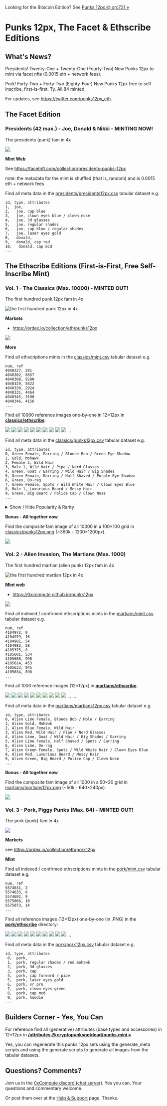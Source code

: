 Looking for the Bitscoin Edition?  See [Punks 12px @ orc721 »](https://github.com/orc721/punks12px) 




# Punks 12px, The Facet & Ethscribe Editions

## What's News?


Presidents!   Twenty-One + Twenty-One (Fourty-Two) New Punks 12px to mint via facet nfts (0.0015 eth + network fees).

Pork! Forty-Two + Forty-Two (Eighty-Four) New Punks 12px free to self-inscribe, first-is-first. Ty. All 84 minted.


For updates, see <https://twitter.com/punks12px_eth>.




## The Facet Edition

### Presidents (42 max.) -  Joe, Donald & Nikki - MINTING NOW!

The presidents (punk) fam in 4x

![](i/presidents@4x.png)


**Mint Web** 

See <https://facetnft.com/collection/presidents-punks-12px>

note: the metadata for the mint is shuffled (that is, random) and is 0.0015 eth + network fees



Find all meta data in the [presidents/presidents12px.csv](presidents/presidents12px.csv) tabular dataset e.g.

```
id, type, attributes
1,  joe,
2,   joe, cap blue
3,   joe, clown eyes blue / clown nose 
4,   joe, 3d glasses
5,   joe, regular shades
6,   joe, cap blue / regular shades
7,   joe, laser eyes gold
8,   donald,
9,   donald, cap red
10,   donald, cap mcd
...
```






## The Ethscribe Editions (First-is-First, Free Self-Inscribe Mint)


### Vol. 1 - The Classics (Max. 10000) - MINTED OUT!


The first hundred punk 12px fam in 4x

![](i/punks12px@4x.png "the first hundred punk 12px in 4x") 


**Markets**

  - <https://ordex.io/collection/eth/punks12px>

![](i/punks12px-market.png)



**More**


Find all ethscriptions mints in the [classics/mint.csv](classics/mint.csv) tabular dataset e.g.

```
num, ref
4040227, 281
4040302, 8857
4040308, 9280
4040329, 5822
4040330, 2924
4040331, 4464
4040345, 3100
4040346, 4156
...
```

Find all 10000 reference images one-by-one in 12×12px in [**classics/ethscribe**](classics/ethscribe):

![](classics/ethscribe/punk0000.png)
![](classics/ethscribe/punk0001.png)
![](classics/ethscribe/punk0002.png)
![](classics/ethscribe/punk0003.png)
![](classics/ethscribe/punk0004.png)
![](classics/ethscribe/punk0005.png)
![](classics/ethscribe/punk0006.png)
![](classics/ethscribe/punk0007.png)
![](classics/ethscribe/punk0008.png)
![](classics/ethscribe/punk0009.png)
...


Find all meta data in the [classics/punks12px.csv](classics/punks12px.csv) tabular dataset e.g.

```
id, type, attributes
0, Green Female, Earring / Blonde Bob / Green Eye Shadow
1, Gold, Mohawk
2, Female 3, Wild Hair
3, Male 1, Wild Hair / Pipe / Nerd Glasses
4, Green, Goat / Earring / Wild Hair / Big Shades
5, Green Female, Earring / Half Shaved / Purple Eye Shadow
6, Green, Do-rag
7, Green Female, Spots / Wild White Hair / Clown Eyes Blue
8, Male 1, Luxurious Beard / Messy Hair
9, Green, Big Beard / Police Cap / Clown Nose
...
```


<details>
<summary markdown="1">Show / Hide Popularity & Rarity</summary>


#### Popularity & Rarity by Types 

|  Type                                   | Pop             |
|-----------------------------------------|----------------:|
| ![](i/alien@4x.png) Alien               |    9  ( 0.09 %)  |
| ![](i/red@4x.png) Red                   |   15  ( 0.15 %)  |
| ![](i/aqua@4x.png) Aqua                 |   17  ( 0.17 %)  |
| ![](i/purple@4x.png) Purple             |   19  ( 0.19 %)  |
| ![](i/ape@4x.png) Ape                   |   24  ( 0.24 %)  |
| ![](i/purple_female@4x.png) Purple Female |   53  ( 0.53 %)  |
| ![](i/bot@4x.png) Bot                   |   57  ( 0.57 %)  |
| ![](i/red_female@4x.png) Red Female     |   58  ( 0.58 %)  |
| ![](i/demon@4x.png) Demon               |   59  ( 0.59 %)  |
| ![](i/blue_female@4x.png) Blue Female   |   59  ( 0.59 %)  |
| ![](i/skeleton@4x.png) Skeleton         |   69  ( 0.69 %)  |
| ![](i/orc@4x.png) Orc                   |   69  ( 0.69 %)  |
| ![](i/zombie@4x.png) Zombie             |   80  ( 0.80 %)  |
| ![](i/blue@4x.png) Blue                 |  156  ( 1.56 %)  |
| ![](i/gold@4x.png) Gold                 |  198  ( 1.98 %)  |
| ![](i/female4@4x.png) Female 4          |  418  ( 4.18 %)  |
| ![](i/male4@4x.png) Male 4              |  557  ( 5.57 %)  |
| ![](i/green_female@4x.png) Green Female | 1033  (10.33 %)  |
| ![](i/female1@4x.png) Female 1          | 1089  (10.89 %)  |
| ![](i/female3@4x.png) Female 3          | 1130  (11.30 %)  |
| ![](i/male1@4x.png) Male 1              | 1410  (14.10 %)  |
| ![](i/green@4x.png) Green               | 1710  (17.10 %)  |
| ![](i/male3@4x.png) Male 3              | 1711  (17.11 %)  |



#### Popularity & Rarity by Attribute Count


| Count        | Pop             |
|--------------|----------------:|
| 0            |   12  ( 0.12 %) |
| 1            |  429  ( 4.29 %) |
| 2            | 3672  (36.72 %) |
| 3            | 4429  (44.29 %) |
| 4            | 1320  (13.20 %) |
| 5            |  129  ( 1.29 %) |
| 6            |    8  ( 0.08 %) |
| 7            |    1  ( 0.01 %) |


</details>



**Bonus - All together now**

Find the composite fam image of all 10000 in a 100×100 grid in [classics/punks12px.png](classics/punks12px.png) (~360k - 1200×1200px).

![](classics/punks12px.png)




### Vol. 2 - Alien Invasion, The Martians (Max. 1000)

The first hundred martian (alien punk) 12px fam in 4x

![](i/martians12px_100@4x.png "the first hundred martian 12px in 4x")



**Mint web**

  - <https://0xcompute.github.io/punks12px>


![](i/martians12px-mint.png)


<!--
**Markets**

  - SOON!

-->


Find all indexed / confirmed ethscriptions mints in the [martians/mint.csv](martians/mint.csv) tabular dataset e.g.

```
num, ref
4104972, 0
4104979, 16
4104981, 54
4104982, 58
4105375, 8
4105601, 534
4105608, 998
4105614, 453
4105633, 945
4105634, 896
...
```


Find all 1000 reference images (12×12px) in [**martians/ethscribe**](martians/ethscribe):

![](martians/ethscribe/martian000.png)
![](martians/ethscribe/martian001.png)
![](martians/ethscribe/martian002.png)
![](martians/ethscribe/martian003.png)
![](martians/ethscribe/martian004.png)
![](martians/ethscribe/martian005.png)
![](martians/ethscribe/martian006.png)
![](martians/ethscribe/martian007.png)
![](martians/ethscribe/martian008.png)
![](martians/ethscribe/martian009.png)
...
...


Find all meta data in the [martians/martians12px.csv](martians/martians12px.csv) tabular dataset e.g.

```
id, type, attributes
0, Alien Lime Female, Blonde Bob / Mole / Earring
1, Alien Gold, Mohawk
2, Alien Blue Female, Wild Hair
3, Alien Red, Wild Hair / Pipe / Nerd Glasses
4, Alien Lime, Goat / Wild Hair / Big Shades / Earring
5, Alien Lime Female, Half Shaved / Spots / Earring
6, Alien Lime, Do-rag
7, Alien Green Female, Spots / Wild White Hair / Clown Eyes Blue
8, Alien Red, Luxurious Beard / Messy Hair
9, Alien Green, Big Beard / Police Cap / Clown Nose
...
```

**Bonus - All together now**

Find the composite fam image of all 1000 in a 50×20 grid in [martians/martians12px.png](martians/martians12px.png) (~50k - 640×240px).

![](martians/martians12px.png)






### Vol. 3 - Pork, Piggy Punks (Max. 84) - MINTED OUT!

The pork (punk) fam in 4x

![](i/pork@4x.png)


**Markets**

see <https://ordex.io/collection/eth/pork12px>



**Mint** 

Find all indexed / confirmed ethscriptions mints in the [pork/mint.csv](pork/mint.csv) tabular dataset e.g.

```
num, ref
5574631, 2
5574633, 0
5574692, 9
5575066, 10
5575073, 14
...
```


Find all reference images (12×12px) one-by-one (in .PNG) 
in the [**pork/ethscribe**](pork/ethscribe) directory:

![](pork/ethscribe/pork0.png)
![](pork/ethscribe/pork1.png)
![](pork/ethscribe/pork2.png)
![](pork/ethscribe/pork3.png)
![](pork/ethscribe/pork4.png)
![](pork/ethscribe/pork5.png)
![](pork/ethscribe/pork6.png)
![](pork/ethscribe/pork7.png)
![](pork/ethscribe/pork8.png)
![](pork/ethscribe/pork9.png)
...


Find all meta data in the [pork/pork12px.csv](pork/pork12px.csv) tabular dataset e.g.

```
id, type, attributes
 0,  pork, 
 1,  pork, regular shades / red mohawk  
 2,  pork, 3d glasses
 3,  pork, cap 
 4,  pork, cap forward / pipe
 5,  pork, laser eyes gold
 6,  pork, vr pro
 7,  pork, clown eyes green
 8,  pork, cap mcd
 9,  pork, hoodie 
...
```






## Builders Corner - Yes, You Can

For reference find all (generative) attributes (base types and accessories) in 12×12px in [**/attributes @ cryptopunksnotdead/punks.mini »**](https://github.com/cryptopunksnotdead/punks.mini/tree/master/attributes).

Yes, you can regenerate this punks 12px sets 
using the generate_meta scripts
and using the generate scripts to generate all images
from the tabular datasets.



## Questions? Comments?

Join us in the [0xCompute discord (chat server)](https://discord.gg/3JRnDUap6y). Yes you can.
Your questions and commentary welcome.

Or post them over at the [Help & Support](https://github.com/geraldb/help) page. Thanks.
